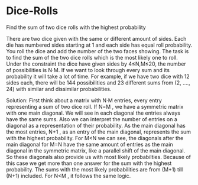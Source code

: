 # Dice-Rolls
Find the sum of two dice rolls with the highest probability

There are two dice given with the same or different amount of sides. Each die has numbered sides starting at 1 and each side has equal roll probability. You roll the dice and add the number of the two faces showing. The task is to find the sum of the two dice rolls which is the most likely one to roll. Under the constraint the dice have given sides by 4≤N,M≤20, the number of possibilities is N⋅M. If we want to look through every sum and its probability it will take a lot of time. For example, if we have two dice with 12 sides each, there will be 144 possibilities and 23 different sums from (2, ...., 24) with similar and dissimilar probabilities.

Solution:
First think about a matrix with N⋅M entries, every entry representing a sum of two dice roll. If N=M , we have a symmetric matrix with one main diagonal. We will see in each diagonal the entries always have the same sums. Also we can interpret the number of entries on a diagonal as a representation of their probability. As the main diagonal has the most entries, N+1 , as an entry of the main diagonal, represents the sum with the highest probability. For M<N we can see, the diagonals after the main diagonal for M=N have the same amount of entries as the main diagonal in the symmetric matrix, like a parallel shift of the main diagonal. So these diagonals also provide us with most likely probabilties. Because of this case we get more than one answer for the sum with the highest probability. The sums with the most likely probabilities are from (M+1) till (N+1) included. For N<M , it follows the same logic.
